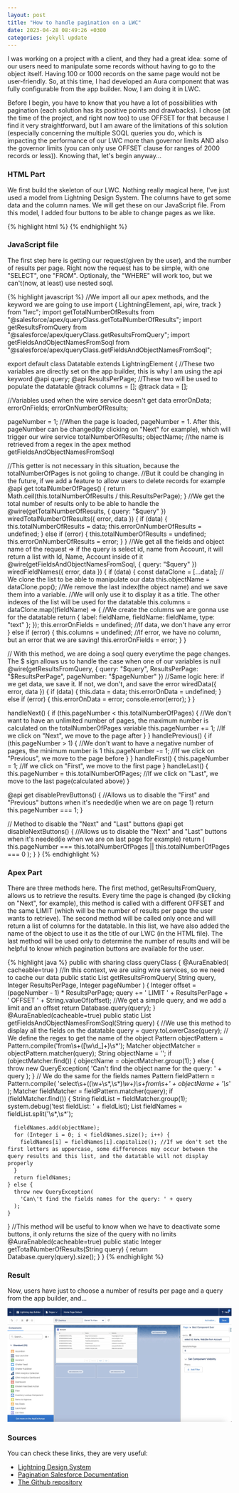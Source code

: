 ```yaml
---
layout: post
title: "How to handle pagination on a LWC"
date: 2023-04-28 08:49:26 +0300
categories: jekyll update
---
```


I was working on a project with a client, and they had a great idea: some of our users need to manipulate some records without having to go to the object itself. Having 100 or 1000 records on the same page would not be user-friendly. So, at this time, I had developed an Aura component that was fully configurable from the app builder. Now, I am doing it in LWC.

Before I begin, you have to know that you have a lot of possibilities with pagination (each solution has its positive points and drawbacks). I chose (at the time of the project, and right now too) to use OFFSET for that because I find it very straightforward, but I am aware of the limitations of this solution (especially concerning the multiple SOQL queries you do, which is impacting the performance of our LWC more than governor limits AND also the governor limits (you can only use OFFSET clause for ranges of 2000 records or less)). Knowing that, let's begin anyway...

<h3>HTML Part</h3>
We first build the skeleton of our LWC. Nothing really magical here, I've just used a model from Lightning Design System. The columns have to get some data and the column names. We will get these on our JavaScript file. From this model, I added four buttons to be able to change pages as we like.

{% highlight html %}
<template>
  <article class="slds-card">
    <div class="slds-card__header slds-grid">
      <header class="slds-media slds-media_center slds-has-flexi-truncate">
        <div class="slds-media__figure">
          <span
            class="slds-icon_container slds-icon-standard-account"
            title="account"
          >
            <svg class="slds-icon slds-icon_small" aria-hidden="true">
              <use
                xlink:href="/assets/icons/standard-sprite/svg/symbols.svg#account"
              ></use>
            </svg>
            <span class="slds-assistive-text">{objectName}</span>
          </span>
        </div>
        <div class="slds-media__body">
          <h2 class="slds-card__header-title">
            <a
              href="#"
              class="slds-card__header-link slds-truncate"
              title={objectName}
            >
              <span>{objectName}</span>
            </a>
          </h2>
        </div>
      </header>
    </div>
    <div class="slds-card__body">
      <div style="height: 300px">
        <lightning-datatable key-field="id" data={data} columns={columns}>
        </lightning-datatable>
      </div>
      <div
        class="slds-grid slds-align_absolute-center"
        style="margin-top: 1rem"
      >
        <button
          class="slds-button slds-button_neutral"
          onclick={handleFirst}
          disabled={disablePrevButtons}
        >
          First
        </button>
        <button
          class="slds-button slds-button_neutral"
          onclick={handlePrevious}
          disabled={disablePrevButtons}
        >
          Previous
        </button>
        <button
          class="slds-button slds-button_neutral"
          onclick={handleNext}
          disabled={disableNextButtons}
        >
          Next
        </button>
        <button
          class="slds-button slds-button_neutral"
          onclick={handleLast}
          disabled={disableNextButtons}
        >
          Last
        </button>
      </div>
    </div>
  </article>
</template>
{% endhighlight %}


<h3>JavaScript file</h3>
The first step here is getting our request(given by the user), and the number of results per page. Right now the request has to be simple, with one "SELECT", one "FROM". Optionaly, the "WHERE" will work too, but we can't(now, at least) use nested soql.

{% highlight javascript %}
//We import all our apex methods, and the keyword we are going to use
import { LightningElement, api, wire, track } from "lwc";
import getTotalNumberOfResults from "@salesforce/apex/queryClass.getTotalNumberOfResults";
import getResultsFromQuery from "@salesforce/apex/queryClass.getResultsFromQuery";
import getFieldsAndObjectNamesFromSoql from "@salesforce/apex/queryClass.getFieldsAndObjectNamesFromSoql";

export default class Datatable extends LightningElement {
  //These two variables are directly set on the app builder, this is why I am using the api keyword
  @api query;
  @api ResultsPerPage;
  //These two will be used to populate the datatable
  @track columns = [];
  @track data = [];

  //Variables used when the wire service doesn't get data
  errorOnData;
  errorOnFields;
  errorOnNumberOfResults;

  pageNumber = 1; //When the page is loaded, pageNumber = 1. After this, pageNumber can be changed(by clicking on "Next" for example), which will trigger our wire service
  totalNumberOfResults;
  objectName; //the name is retrieved from a regex in the apex method getFieldsAndObjectNamesFromSoql

  //This getter is not necessary in this situation, because the totalNumberOfPages is not goiing to change.
  //But it could be changing in the future, if we add a feature to allow users to delete records for example
  @api
  get totalNumberOfPages() {
    return Math.ceil(this.totalNumberOfResults / this.ResultsPerPage);
  }
  //We get the total number of results only to be able to handle the
  @wire(getTotalNumberOfResults, { query: "$query" })
  wiredTotalNumberOfResults({ error, data }) {
    if (data) {
      this.totalNumberOfResults = data;
      this.errorOnNumberOfResults = undefined;
    } else if (error) {
      this.totalNumberOfResults = undefined;
      this.errorOnNumberOfResults = error;
    }
  }
  //We get all the fields and object name of the request => if the query is select id, name from Account, it will return a list with Id, Name, Account inside of it
  @wire(getFieldsAndObjectNamesFromSoql, {
    query: "$query"
  })
  wiredFieldNames({ error, data }) {
    if (data) {
      const dataClone = [...data]; // We clone the list to be able to manipulate our data
      this.objectName = dataClone.pop(); //We remove the last index(the object name) and we save them into a variable.
      //We will only use it to display it as a title. The other indexes of the list will be used for the datatable
      this.columns = dataClone.map((fieldName) => {
        //We create the columns we are gonna use for the datatable
        return {
          label: fieldName,
          fieldName: fieldName,
          type: "text"
        };
      });
      this.errorOnFields = undefined; //If data, we don't have any error
    } else if (error) {
      this.columns = undefined; //If error, we have no column, but an error that we are saving!
      this.errorOnFields = error;
    }
  }

  // With this method, we are doing a soql query everytime the page changes. The $ sign allows us to handle the case when one of our variables is null
  @wire(getResultsFromQuery, {
    query: "$query",
    ResultsPerPage: "$ResultsPerPage",
    pageNumber: "$pageNumber"
  })
  //Same logic here: if we get data, we save it. If not, we don't, and save the error
  wiredData({ error, data }) {
    if (data) {
      this.data = data;
      this.errorOnData = undefined;
    } else if (error) {
      this.errorOnData = error;
      console.error(error);
    }
  }

  handleNext() {
    if (this.pageNumber < this.totalNumberOfPages) {
      //We don't want to have an unlimited number of pages, the maximum number is calculated on the totalNumberOfPages variable
      this.pageNumber += 1; //If we click on "Next", we move to the page after
    }
  }
  handlePrevious() {
    if (this.pageNumber > 1) {
      //We don't want to have a negative number of pages, the minimum number is 1
      this.pageNumber -= 1; //If we click on "Previous", we move to the page before
    }
  }
  handleFirst() {
    this.pageNumber = 1; //If we click on "First", we move to the first page
  }
  handleLast() {
    this.pageNumber = this.totalNumberOfPages; //If we click on "Last", we move to the last page(calculated above)
  }

  @api
  get disablePrevButtons() {
    //Allows us to disable the "First" and "Previous" buttons when it's needed(ie when we are on page 1)
    return this.pageNumber === 1;
  }

  // Method to disable the "Next" and "Last" buttons
  @api
  get disableNextButtons() {
    //Allows us to disable the "Next" and "Last" buttons when it's needed(ie when we are on last page for example)
    return (
      this.pageNumber === this.totalNumberOfPages ||
      this.totalNumberOfPages === 0
    );
  }
}
{% endhighlight %}

<h3>Apex Part</h3>
There are three methods here. The first method, getResultsFromQuery, allows us to retrieve the results. Every time the page is changed (by clicking on "Next", for example), this method is called with a different OFFSET and the same LIMIT (which will be the number of results per page the user wants to retrieve). The second method will be called only once and will return a list of columns for the datatable. In this list, we have also added the name of the object to use it as the title of our LWC (in the HTML file). The last method will be used only to determine the number of results and will be helpful to know which pagination buttons are available for the user.

{% highlight java %}
public with sharing class queryClass {
  @AuraEnabled(
    cacheable=true
  ) //In this context, we are using wire services, so we need to cache our data
  public static List<SObject> getResultsFromQuery(
    String query,
    Integer ResultsPerPage,
    Integer pageNumber
  ) {
    Integer offset = (pageNumber - 1) * ResultsPerPage;
    query += ' LIMIT ' + ResultsPerPage + ' OFFSET ' + String.valueOf(offset); //We get a simple query, and we add a limit and an offset
    return Database.query(query);
  }
  @AuraEnabled(cacheable=true)
  public static List<String> getFieldsAndObjectNamesFromSoql(String query) {
    //We use this method to display all the fields on the datatable
    query = query.toLowerCase(query);
    // We define the regex to get the name of the object
    Pattern objectPattern = Pattern.compile('from\\s+([\\w\\d_]+)\\s*');
    Matcher objectMatcher = objectPattern.matcher(query);
    String objectName = '';
    if (objectMatcher.find()) {
      objectName = objectMatcher.group(1);
    } else {
      throw new QueryException(
        'Can\'t find the object name for the query: ' + query
      );
    }
    // We do the same for the fields names
    Pattern fieldPattern = Pattern.compile(
      'select\\s+((\\w+\\s*,\\s*)*\\w+)\\s+from\\s+' +
      objectName +
      '\\s*'
    );
    Matcher fieldMatcher = fieldPattern.matcher(query);
    if (fieldMatcher.find()) {
      String fieldList = fieldMatcher.group(1);
      system.debug('test fieldList: ' + fieldList);
      List<String> fieldNames = fieldList.split('\\s*,\\s*');

      fieldNames.add(objectName);
      for (Integer i = 0; i < fieldNames.size(); i++) {
        fieldNames[i] = fieldNames[i].capitalize(); //If we don't set the first letters as uppercase, some differences may occur between the query results and this list, and the datatable will not display properly
      }
      return fieldNames;
    } else {
      throw new QueryException(
        'Can\'t find the fields names for the query: ' + query
      );
    }
  }
  //This method will be useful to know when we have to deactivate some buttons, it only returns the size of the query with no limits
  @AuraEnabled(cacheable=true)
  public static Integer getTotalNumberOfResults(String query) {
    return Database.query(query).size();
  }
}
{% endhighlight %}

<h3>Result</h3>
Now, users have just to choose a number of results per page and a query from the app builder, and...

![Result datatable app builder](/Images/datatable_app_builder.jpg)

<h3>Sources</h3>
You can check these links, they are very useful:
<ul>
<li><a href="https://www.lightningdesignsystem.com/components/data-tables/">Lightning Design System</a></li>
<li><a href="https://developer.salesforce.com/blogs/2014/08/paginating-data-for-force-com-applications">Pagination Salesforce Documentation</a></li>
<li><a href="https://github.com/selimhamidou/Dynamic-Datatable.git">The Github repository</a></li>
</ul>




